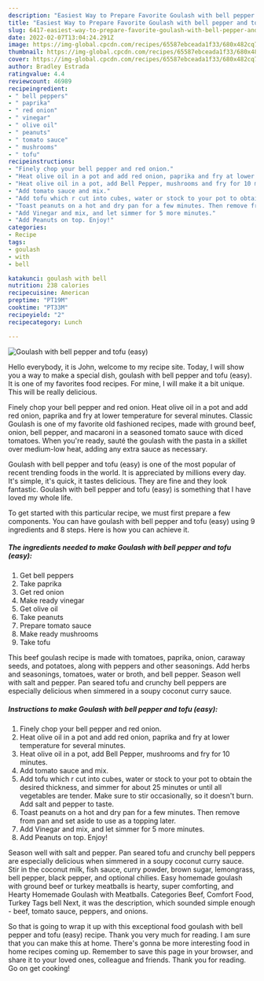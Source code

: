 ```yaml
---
description: "Easiest Way to Prepare Favorite Goulash with bell pepper and tofu (easy)"
title: "Easiest Way to Prepare Favorite Goulash with bell pepper and tofu (easy)"
slug: 6417-easiest-way-to-prepare-favorite-goulash-with-bell-pepper-and-tofu-easy
date: 2022-02-07T13:04:24.291Z
image: https://img-global.cpcdn.com/recipes/65587ebceada1f33/680x482cq70/goulash-with-bell-pepper-and-tofu-easy-recipe-main-photo.jpg
thumbnail: https://img-global.cpcdn.com/recipes/65587ebceada1f33/680x482cq70/goulash-with-bell-pepper-and-tofu-easy-recipe-main-photo.jpg
cover: https://img-global.cpcdn.com/recipes/65587ebceada1f33/680x482cq70/goulash-with-bell-pepper-and-tofu-easy-recipe-main-photo.jpg
author: Bradley Estrada
ratingvalue: 4.4
reviewcount: 46989
recipeingredient:
- " bell peppers"
- " paprika"
- " red onion"
- " vinegar"
- " olive oil"
- " peanuts"
- " tomato sauce"
- " mushrooms"
- " tofu"
recipeinstructions:
- "Finely chop your bell pepper and red onion."
- "Heat olive oil in a pot and add red onion, paprika and fry at lower temperature for several minutes."
- "Heat olive oil in a pot, add Bell Pepper, mushrooms and fry for 10 minutes."
- "Add tomato sauce and mix."
- "Add tofu which r cut into cubes, water or stock to your pot to obtain the desired thickness, and simmer for about 25 minutes or until all vegetables are tender. Make sure to stir occasionally, so it doesn&#39;t burn. Add salt and pepper to taste."
- "Toast peanuts on a hot and dry pan for a few minutes. Then remove from pan and set aside to use as a topping later."
- "Add Vinegar and mix, and let simmer for 5 more minutes."
- "Add Peanuts on top. Enjoy!"
categories:
- Recipe
tags:
- goulash
- with
- bell

katakunci: goulash with bell 
nutrition: 238 calories
recipecuisine: American
preptime: "PT19M"
cooktime: "PT33M"
recipeyield: "2"
recipecategory: Lunch

---
```



![Goulash with bell pepper and tofu (easy)](https://img-global.cpcdn.com/recipes/65587ebceada1f33/680x482cq70/goulash-with-bell-pepper-and-tofu-easy-recipe-main-photo.jpg)

Hello everybody, it is John, welcome to my recipe site. Today, I will show you a way to make a special dish, goulash with bell pepper and tofu (easy). It is one of my favorites food recipes. For mine, I will make it a bit unique. This will be really delicious.

Finely chop your bell pepper and red onion. Heat olive oil in a pot and add red onion, paprika and fry at lower temperature for several minutes. Classic Goulash is one of my favorite old fashioned recipes, made with ground beef, onion, bell pepper, and macaroni in a seasoned tomato sauce with diced tomatoes. When you&#39;re ready, sauté the goulash with the pasta in a skillet over medium-low heat, adding any extra sauce as necessary.

Goulash with bell pepper and tofu (easy) is one of the most popular of recent trending foods in the world. It is appreciated by millions every day. It's simple, it's quick, it tastes delicious. They are fine and they look fantastic. Goulash with bell pepper and tofu (easy) is something that I have loved my whole life.


To get started with this particular recipe, we must first prepare a few components. You can have goulash with bell pepper and tofu (easy) using 9 ingredients and 8 steps. Here is how you can achieve it.

<!--inarticleads1-->

##### The ingredients needed to make Goulash with bell pepper and tofu (easy):

1. Get  bell peppers
1. Take  paprika
1. Get  red onion
1. Make ready  vinegar
1. Get  olive oil
1. Take  peanuts
1. Prepare  tomato sauce
1. Make ready  mushrooms
1. Take  tofu


This beef goulash recipe is made with tomatoes, paprika, onion, caraway seeds, and potatoes, along with peppers and other seasonings. Add herbs and seasonings, tomatoes, water or broth, and bell pepper. Season well with salt and pepper. Pan seared tofu and crunchy bell peppers are especially delicious when simmered in a soupy coconut curry sauce. 

<!--inarticleads2-->

##### Instructions to make Goulash with bell pepper and tofu (easy):

1. Finely chop your bell pepper and red onion.
1. Heat olive oil in a pot and add red onion, paprika and fry at lower temperature for several minutes.
1. Heat olive oil in a pot, add Bell Pepper, mushrooms and fry for 10 minutes.
1. Add tomato sauce and mix.
1. Add tofu which r cut into cubes, water or stock to your pot to obtain the desired thickness, and simmer for about 25 minutes or until all vegetables are tender. Make sure to stir occasionally, so it doesn&#39;t burn. Add salt and pepper to taste.
1. Toast peanuts on a hot and dry pan for a few minutes. Then remove from pan and set aside to use as a topping later.
1. Add Vinegar and mix, and let simmer for 5 more minutes.
1. Add Peanuts on top. Enjoy!


Season well with salt and pepper. Pan seared tofu and crunchy bell peppers are especially delicious when simmered in a soupy coconut curry sauce. Stir in the coconut milk, fish sauce, curry powder, brown sugar, lemongrass, bell pepper, black pepper, and optional chilies. Easy homemade goulash with ground beef or turkey meatballs is hearty, super comforting, and Hearty Homemade Goulash with Meatballs. Categories Beef, Comfort Food, Turkey Tags bell Next, it was the description, which sounded simple enough - beef, tomato sauce, peppers, and onions. 

So that is going to wrap it up with this exceptional food goulash with bell pepper and tofu (easy) recipe. Thank you very much for reading. I am sure that you can make this at home. There's gonna be more interesting food in home recipes coming up. Remember to save this page in your browser, and share it to your loved ones, colleague and friends. Thank you for reading. Go on get cooking!
